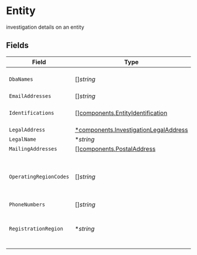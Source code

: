 # Entity

investigation details on an entity


## Fields

| Field                                                                                                                                          | Type                                                                                                                                           | Required                                                                                                                                       | Description                                                                                                                                    | Example                                                                                                                                        |
| ---------------------------------------------------------------------------------------------------------------------------------------------- | ---------------------------------------------------------------------------------------------------------------------------------------------- | ---------------------------------------------------------------------------------------------------------------------------------------------- | ---------------------------------------------------------------------------------------------------------------------------------------------- | ---------------------------------------------------------------------------------------------------------------------------------------------- |
| `DbaNames`                                                                                                                                     | []*string*                                                                                                                                     | :heavy_minus_sign:                                                                                                                             | Other names the entity is known by (Doing Business As)                                                                                         | Some Company Alias                                                                                                                             |
| `EmailAddresses`                                                                                                                               | []*string*                                                                                                                                     | :heavy_minus_sign:                                                                                                                             | Email addresses                                                                                                                                | jdough@domain.com                                                                                                                              |
| `Identifications`                                                                                                                              | [][components.EntityIdentification](../../models/components/entityidentification.md)                                                           | :heavy_minus_sign:                                                                                                                             | Identification details including id value, and type (e.g. ein, lei)                                                                            |                                                                                                                                                |
| `LegalAddress`                                                                                                                                 | [*components.InvestigationLegalAddress](../../models/components/investigationlegaladdress.md)                                                  | :heavy_minus_sign:                                                                                                                             | legal address                                                                                                                                  |                                                                                                                                                |
| `LegalName`                                                                                                                                    | **string*                                                                                                                                      | :heavy_minus_sign:                                                                                                                             | The legal name of the entity                                                                                                                   | Enterprises, Inc                                                                                                                               |
| `MailingAddresses`                                                                                                                             | [][components.PostalAddress](../../models/components/postaladdress.md)                                                                         | :heavy_minus_sign:                                                                                                                             | mailing address                                                                                                                                |                                                                                                                                                |
| `OperatingRegionCodes`                                                                                                                         | []*string*                                                                                                                                     | :heavy_minus_sign:                                                                                                                             | The countries where an entity does business Two character region code, complies with https://cldr.unicode.org/index Example values: "US", "CA" | US                                                                                                                                             |
| `PhoneNumbers`                                                                                                                                 | []*string*                                                                                                                                     | :heavy_minus_sign:                                                                                                                             | phone numbers                                                                                                                                  | 214-765-1010                                                                                                                                   |
| `RegistrationRegion`                                                                                                                           | **string*                                                                                                                                      | :heavy_minus_sign:                                                                                                                             | Region of registration Two character region code, complies with https://cldr.unicode.org/index Example values: "US", "CA"                      | US                                                                                                                                             |